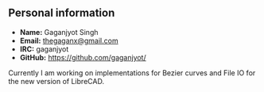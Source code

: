 ## Personal information

-   **Name:** Gaganjyot Singh
-   **Email:** thegaganx@gmail.com
-   **IRC:** gaganjyot
-   **GitHub:** <https://github.com/gaganjyot/>

Currently I am working on implementations for Bezier curves and File IO
for the new version of LibreCAD.